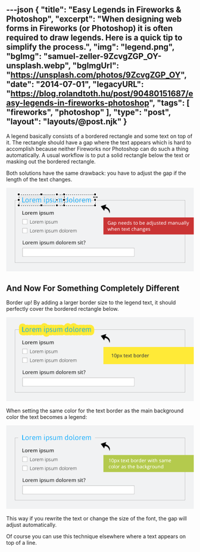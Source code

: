 ---json
{
    "title": "Easy Legends in Fireworks & Photoshop",
    "excerpt": "When designing web forms in Fireworks (or Photoshop) it is often required to draw legends. Here is a quick tip to simplify the process.",
    "img": "legend.png",
    "bgImg": "samuel-zeller-9ZcvgZGP_OY-unsplash.webp",
    "bgImgUrl": "https://unsplash.com/photos/9ZcvgZGP_OY",
    "date": "2014-07-01",
    "legacyURL": "https://blog.rolandtoth.hu/post/90480151687/easy-legends-in-fireworks-photoshop",
    "tags": [
        "fireworks",
        "photoshop"
    ],
    "type": "post",
    "layout": "layouts/@post.njk"
}
---

A legend basically consists of a bordered rectangle and some text on top of it. The rectangle should have a gap where the text appears which is hard to accomplish because neither Fireworks nor Photoshop can do such a thing automatically. A usual workflow is to put a solid rectangle below the text or masking out the bordered rectangle.

Both solutions have the same drawback: you have to adjust the gap if the length of the text changes.

![](legend-issues.png)

## And Now For Something Completely Different

Border up! By adding a larger border size to the legend text, it should perfectly cover the bordered rectangle below.

![](legend-bordered.png)

When setting the same color for the text border as the main background color the text becomes a legend:

![](legend.png)

This way if you rewrite the text or change the size of the font, the gap will adjust automatically.

Of course you can use this technique elsewhere where a text appears on top of a line.